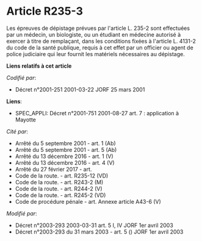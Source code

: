 # Article R235-3

Les épreuves de dépistage prévues par l'article L. 235-2 sont effectuées par un médecin, un biologiste, ou un étudiant en
médecine autorisé à exercer à titre de remplaçant, dans les conditions fixées à l'article L. 4131-2 du code de la santé
publique, requis à cet effet par un officier ou agent de police judiciaire qui leur fournit les matériels nécessaires au
dépistage.

**Liens relatifs à cet article**

_Codifié par_:

  - Décret n°2001-251 2001-03-22 JORF 25 mars 2001

**Liens**:

  - SPEC_APPLI: Décret n°2001-751 2001-08-27 art. 7 : application à Mayotte

_Cité par_:

  - Arrêté du 5 septembre 2001 - art. 1 (Ab)
  - Arrêté du 5 septembre 2001 - art. 5 (Ab)
  - Arrêté du 13 décembre 2016 - art. 1 (V)
  - Arrêté du 13 décembre 2016 - art. 4 (V)
  - Arrêté du 27 février 2017 - art.
  - Code de la route. - art. R235-12 (VD)
  - Code de la route. - art. R243-2 (M)
  - Code de la route. - art. R244-2 (V)
  - Code de la route. - art. R245-2 (VD)
  - Code de procédure pénale - art. Annexe article A43-6 (V)

_Modifié par_:

  - Décret n°2003-293 2003-03-31 art. 5 I, IV JORF 1er avril 2003
  - Décret n°2003-293 du 31 mars 2003 - art. 5 () JORF 1er avril 2003
